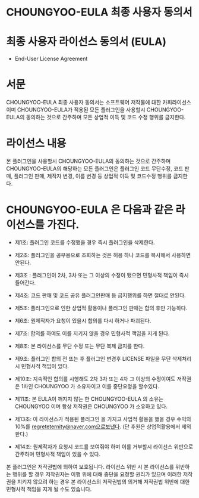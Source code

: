 # CHOUNGYOO-EULA 최종 사용자 동의서
    
# 최종 사용자 라이선스 동의서 (EULA)
- End-User License Agreement
# 서문

CHOUNGYOO-EULA 최종 사용자 동의서는 소프트웨어 저작물에 대한 카피라이선스이며 CHOUNGYOO-EULA가 적용된 모든 플러그인을 사용할시 CHOUNGYOO-EULA의 동의하는 것으로 간주하며 모든 상업적 이득 및 코드 수정 행위를 금지한다.

# 라이선스 내용

본 플러그인을 사용할시 CHOUNGYOO-EULA의 동의하는 것으로 간주하며 CHOUNGYOO-EULA의 해당하는 모든 플러그인은 플러그인 코드 무단수정, 코드 판매, 플러그인 판매, 제작자 변경, 이름 변경 등 상업적 이득 및 코드수정 행위를 금지한다.

# CHOUNGYOO-EULA 은 다음과 같은 라이선스를 가진다.

- 제1조: 플러그인 코드를 수정했을 경우 즉시 플러그인을 삭제한다.

- 제2조: 플러그인을 공부용으로 조회하는 것은 허용 하나 코드를 복사해서 사용하면 안된다.

- 제3조 : 플러그인이 2차, 3차 또는 그 이상의 수정이 됐으면 민형사적 책임이 즉시 들어간다.

- 제4조: 코드 판매 및 코드 공유 플러그인판매 등 금지행위를 하면 절대로 안된다.

- 제5조: 플러그인으로 인한 상업적 활용이나 플러그인 판매는 합의 후만 가능하다.

- 제6조: 원제작자가 요청이 있을시 합의를 다시 하거나 파괴된다.

- 제7조: 합의를 하여도 이를 지키지 않을 경우 민형사적 책임을 지게 된다.

- 제8조: 본 라이선스를 무단 수정 또는 무단 복제 금지를 한다.

- 제9조: 플러그인 합의 전 또는 후 플러그인 변경후 LICENSE 파일을 무단 삭제처리 시 민형사적 책임이 있다.

- 제10조: 지속적인 합의를 시행해도 2차 3차 또는 4차 그 이상의 수정이여도 저작권은 1차인 CHOUNGYOO 가 소유자이고 이를 중단요청을 할수있다.

- 제11조: 본 EULA이 깨지지 않는 한 CHOUNGYOO-EULA 의 소유는 CHOUNGYOO 이며 항상 저작권은 CHOUNGYOO 가 소유하고 있다.

- 제13조: 이 라이선스가 적용된 플러그인 을 가지고 사업적 활용을 했을 경우 수익의 10%를 regreteternity@naver.com으로보낸다. (단 후원은 상업적활용에서 제외한다.)

- 제14조: 원제작자가 요청시 코드를 보여줘야 하며 이를 거부할시 라이선스 위반으로 간주하며 민형사적 책임이 있을 수 있다.

본 플러그인은 저작권법에 의하여 보호됩니다. 라이선스 위반 시 본 라이선스를 위반하는 행위를 할 경우 저작권자는 이행 위에 대해 중단을 요청할 권리가 있으며 이러한 저작권을 지키지 않으려 하는 경우 본 라이선스의 저작권법의 의거해 저작권법 위반에 대한 민형사적 책임을 지게 될 수도 있습니다.
